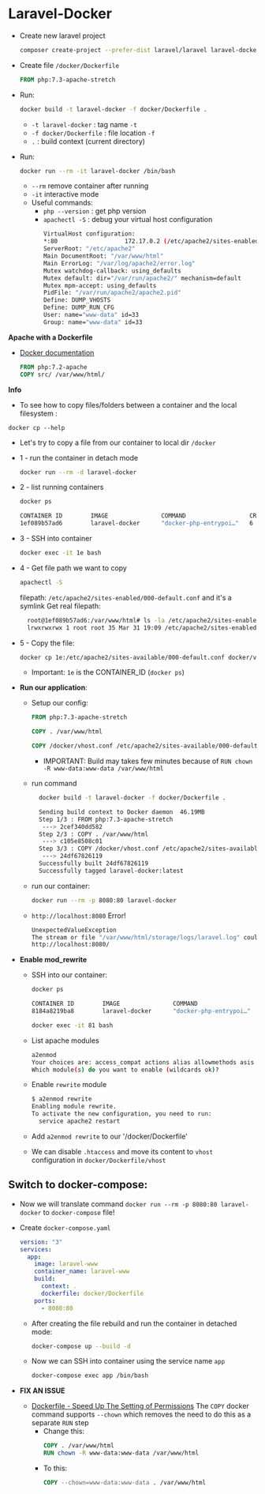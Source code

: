 # Laravel-Docker

* Create new laravel project

    ```bash
    composer create-project --prefer-dist laravel/laravel laravel-docker
    ```

* Create file `/docker/Dockerfile`

    ```dockerfile
    FROM php:7.3-apache-stretch
    ```

* Run:
    ```bash
    docker build -t laravel-docker -f docker/Dockerfile .
    ```
    * `-t laravel-docker` : tag name `-t`
    * `-f docker/Dockerfile` : file location `-f`
    * `.` : build context (current directory)

* Run: 
    
    ```bash
    docker run --rm -it laravel-docker /bin/bash
    ```
    * `--rm` remove container after running
    * `-it` interactive mode
    * Useful commands:
      * `php --version` : get php version
      * `apachectl -S` : debug your virtual host configuration
        ```bash
        VirtualHost configuration:
        *:80                   172.17.0.2 (/etc/apache2/sites-enabled/000-default.conf:1)
        ServerRoot: "/etc/apache2"
        Main DocumentRoot: "/var/www/html"
        Main ErrorLog: "/var/log/apache2/error.log"
        Mutex watchdog-callback: using_defaults
        Mutex default: dir="/var/run/apache2/" mechanism=default 
        Mutex mpm-accept: using_defaults
        PidFile: "/var/run/apache2/apache2.pid"
        Define: DUMP_VHOSTS
        Define: DUMP_RUN_CFG
        User: name="www-data" id=33
        Group: name="www-data" id=33
        ```
    
**Apache with a Dockerfile**

* [Docker documentation](https://hub.docker.com/_/php)
 
    ```dockerfile
    FROM php:7.2-apache
    COPY src/ /var/www/html/
    ```

**Info**

* To see how to copy files/folders between a container and the local filesystem :

`docker cp --help` 

* Let's try to copy a file from our container to local dir `/docker`

 - 1 - run the container in detach mode
    ```bash
    docker run --rm -d laravel-docker
    ```
 - 2 - list running containers
    ```bash
    docker ps 

    CONTAINER ID        IMAGE               COMMAND                  CREATED             STATUS              PORTS               NAMES
    1ef089b57ad6        laravel-docker      "docker-php-entrypoi…"   6 seconds ago       Up 2 seconds        80/tcp              happy_cray
    ```
 - 3 - SSH into container
    ```bash
    docker exec -it 1e bash
   ```
 - 4 - Get file path we want to copy 
   ```bash
   apachectl -S
   ```
 
      filepath: `/etc/apache2/sites-enabled/000-default.conf` and it's a symlink
      Get real filepath:
      ```bash
        root@1ef089b57ad6:/var/www/html# ls -la /etc/apache2/sites-enabled/000-default.conf
        lrwxrwxrwx 1 root root 35 Mar 31 19:09 /etc/apache2/sites-enabled/000-default.conf -> ../sites-available/000-default.conf
      ```
 - 5 - Copy the file:
     ```bash
     docker cp 1e:/etc/apache2/sites-available/000-default.conf docker/vhost.conf
     ```
     * Important: `1e` is the CONTAINER_ID (`docker ps`)

* **Run our application**:
  * Setup our config:
    ```dockerfile
    FROM php:7.3-apache-stretch
    
    COPY . /var/www/html
    
    COPY /docker/vhost.conf /etc/apache2/sites-available/000-default.conf
    ```
    
      * IMPORTANT: Build may takes few minutes because of `RUN chown -R www-data:www-data /var/www/html`
  
  * run command
      ```bash
        docker build -t laravel-docker -f docker/Dockerfile .
      
        Sending build context to Docker daemon  46.19MB
        Step 1/3 : FROM php:7.3-apache-stretch
         ---> 2cef340dd582
        Step 2/3 : COPY . /var/www/html
         ---> c105e8508c01
        Step 3/3 : COPY /docker/vhost.conf /etc/apache2/sites-available/000-default.conf
         ---> 24df67826119
        Successfully built 24df67826119
        Successfully tagged laravel-docker:latest
      ```
  
  * run our container:
      ```bash
      docker run --rm -p 8080:80 laravel-docker
      ```

  * `http://localhost:8080` Error! 
  
    ```bash
    UnexpectedValueException
    The stream or file "/var/www/html/storage/logs/laravel.log" could not be opened: failed to open stream: Permission denied
    http://localhost:8080/
    ```

* **Enable mod_rewrite** 
  
  * SSH into our container:
    ```bash
    docker ps
    
    CONTAINER ID        IMAGE               COMMAND                  CREATED             STATUS              PORTS                  NAMES
    8184a8219ba8        laravel-docker      "docker-php-entrypoi…"   4 seconds ago       Up 1 second         0.0.0.0:8080->80/tcp   stupefied_mclean
    
    docker exec -it 81 bash
    ```
  
  * List apache modules
    ```bash
    a2enmod 
    Your choices are: access_compat actions alias allowmethods asis auth_basic auth_digest auth_form authn_anon authn_core authn_dbd authn_dbm authn_file authn_socache authnz_fcgi authnz_ldap authz_core authz_dbd authz_dbm authz_groupfile authz_host authz_owner authz_user autoindex buffer cache cache_disk cache_socache cern_meta cgi cgid charset_lite data dav dav_fs dav_lock dbd deflate dialup dir dump_io echo env expires ext_filter file_cache filter headers heartbeat heartmonitor http2 ident imagemap include info lbmethod_bybusyness lbmethod_byrequests lbmethod_bytraffic lbmethod_heartbeat ldap log_debug log_forensic lua macro mime mime_magic mpm_event mpm_prefork mpm_worker negotiation php7 proxy proxy_ajp proxy_balancer proxy_connect proxy_express proxy_fcgi proxy_fdpass proxy_ftp proxy_hcheck proxy_html proxy_http proxy_http2 proxy_scgi proxy_wstunnel ratelimit reflector remoteip reqtimeout request rewrite sed session session_cookie session_crypto session_dbd setenvif slotmem_plain slotmem_shm socache_dbm socache_memcache socache_shmcb speling ssl status substitute suexec unique_id userdir usertrack vhost_alias xml2enc
    Which module(s) do you want to enable (wildcards ok)?
    ```

  * Enable `rewrite` module
    ```bash
    $ a2enmod rewrite
    Enabling module rewrite.
    To activate the new configuration, you need to run:
      service apache2 restart
    ```

  * Add `a2enmod rewrite` to our '/docker/Dockerfile'

  * We can disable `.htaccess` and move its content to `vhost` configuration in `docker/Dockerfile/vhost`

## Switch to docker-compose:

* Now we will translate command `docker run --rm -p 8080:80 laravel-docker` to `docker-compose` file!

* Create `docker-compose.yaml`

    ```yaml
    version: "3"
    services:
      app:
        image: laravel-www
        container_name: laravel-www
        build:
          context: .
          dockerfile: docker/Dockerfile
        ports:
          - 8080:80
    ```
    
    * After creating the file rebuild and run the container in detached mode:
        ```bash
        docker-compose up --build -d
        ```

    * Now we can SSH into container using the service name `app`
        ```bash
        docker-compose exec app /bin/bash
        ```

* **FIX AN ISSUE**
  * [Dockerfile - Speed Up The Setting of Permissions](https://blog.programster.org/dockerfile-speed-up-the-setting-of-permissions)
    The `COPY` docker command supports `--chown` which removes the need to do this as a separate `RUN` step
    * Change this:
      ```dockerfile
      COPY . /var/www/html
      RUN chown -R www-data:www-data /var/www/html
      ```
    * To this: 
      ```dockerfile
      COPY --chown=www-data:www-data . /var/www/html
      ```
